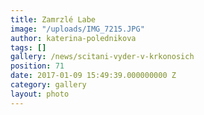 ```yaml
---
title: Zamrzlé Labe
image: "/uploads/IMG_7215.JPG"
author: katerina-polednikova
tags: []
gallery: /news/scitani-vyder-v-krkonosich
position: 71
date: 2017-01-09 15:49:39.000000000 Z
category: gallery
layout: photo
---
```

